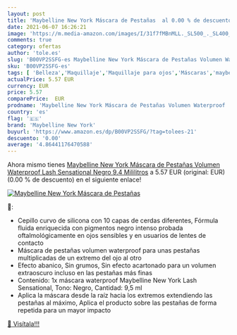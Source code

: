 ```yaml
---
layout: post
title: 'Maybelline New York Máscara de Pestañas  al 0.00 % de descuento'
date: 2021-06-07 16:26:21
image: 'https://m.media-amazon.com/images/I/31f7fMBnMLL._SL500_._SL400_.jpg'
comments: true
category: ofertas
author: 'tole.es'
slug: 'B00VP2SSFG-es Maybelline New York Máscara de Pestañas Volumen Waterproof...'
sku: 'B00VP2SSFG-es'
tags: [ 'Belleza','Maquillaje','Maquillaje para ojos','Máscaras','maybelline','maybelline new york', ]
actualPrice: 5.57 EUR
currency: EUR
price: 5.57
comparePrice:  EUR
prodname: 'Maybelline New York Máscara de Pestañas Volumen Waterproof  Lash Sensational  Negro  9.4 Mililitros'
country: 'es'
flag: '🇪🇸'
brand: 'Maybelline New York'
buyurl: 'https://www.amazon.es/dp/B00VP2SSFG/?tag=tolees-21'
descuento: '0.00'
average: '4.86441176470588'
---
```


Ahora mismo tienes [Maybelline New York Máscara de Pestañas Volumen Waterproof  Lash Sensational  Negro  9.4 Mililitros](https://www.amazon.es/dp/B00VP2SSFG/?tag=tolees-21) a 5.57 EUR (original:  EUR) (0.00 %  de descuento) en el siguiente enlace!

[![Maybelline New York Máscara de Pestañas ](https://m.media-amazon.com/images/I/31f7fMBnMLL._SL500_._SL400_.jpg)](https://www.amazon.es/dp/B00VP2SSFG/?tag=tolees-21)

🔎:

- Cepillo curvo de silicona con 10 capas de cerdas diferentes, Fórmula fluida enriquecida con pigmentos negro intenso probada oftalmológicamente en ojos sensibles y en usuarios de lentes de contacto
- Máscara de pestañas volumen waterproof para unas pestañas multiplicadas de un extremo del ojo al otro
- Efecto abanico, Sin grumos, Sin efecto acartonado para un volumen extraoscuro incluso en las pestañas más finas
- Contenido: 1x máscara waterproof Maybelline New York Lash Sensational, Tono: Negro, Cantidad: 9,5 ml
- Aplica la máscara desde la raíz hacia los extremos extendiendo las pestañas al máximo, Aplica el producto sobre las pestañas de forma repetida para un mayor impacto

[🛒 Visítala!!!](https://www.amazon.es/dp/B00VP2SSFG/?tag=tolees-21)
